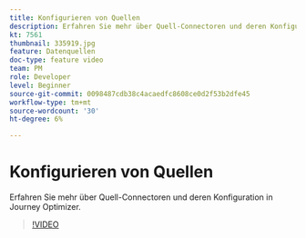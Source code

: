 ```yaml
---
title: Konfigurieren von Quellen
description: Erfahren Sie mehr über Quell-Connectoren und deren Konfiguration in Journey Optimizer.
kt: 7561
thumbnail: 335919.jpg
feature: Datenquellen
doc-type: feature video
team: PM
role: Developer
level: Beginner
source-git-commit: 0098487cdb38c4acaedfc8608ce0d2f53b2dfe45
workflow-type: tm+mt
source-wordcount: '30'
ht-degree: 6%

---
```



# Konfigurieren von Quellen

Erfahren Sie mehr über Quell-Connectoren und deren Konfiguration in Journey Optimizer.

>[!VIDEO](https://video.tv.adobe.com/v/335919?quality=12)

